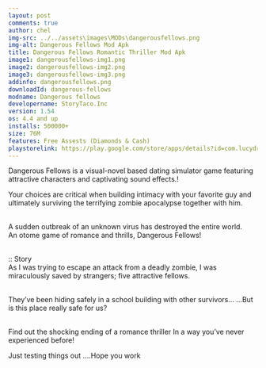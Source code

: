 ```yaml
---
layout: post
comments: true
author: chel
img-src: ../../assets\images\MODs\dangerousfellows.png
img-alt: Dangerous Fellows Mod Apk
title: Dangerous Fellows Romantic Thriller Mod Apk
image1: dangerousfellows-img1.png
image2: dangerousfellows-img2.png 
image3: dangerousfellows-img3.png
addinfo: dangerousfellows.png
downloadId: dangerous-fellows
modname: Dangerous fellows
developername: StoryTaco.Inc
version: 1.54
os: 4.4 and up
installs: 500000+
size: 76M
features: Free Assests (Diamonds & Cash)
playstorelink: https://play.google.com/store/apps/details?id=com.lucydream.dangerousfellows
---
```

<p>Dangerous Fellows is a visual-novel based dating simulator game featuring attractive characters and captivating sound effects.! 

Your choices are critical when building intimacy with your favorite guy and ultimately surviving the terrifying zombie apocalypse together with him.<br><br>

A sudden outbreak of an unknown virus has destroyed the entire world.<br>
An otome game of romance and thrills,
Dangerous Fellows!<br><br>

:: Story<br>
As I was trying to escape an attack from a deadly zombie,
I was miraculously saved by strangers; five attractive fellows.<br><br>

They’ve been hiding safely in a school building with other survivors…
…But is this place really safe for us?<br><br>

Find out the shocking ending of a romance thriller
In a way you’ve never experienced before!</p>
 <p>Just testing things out ....Hope you work</p>